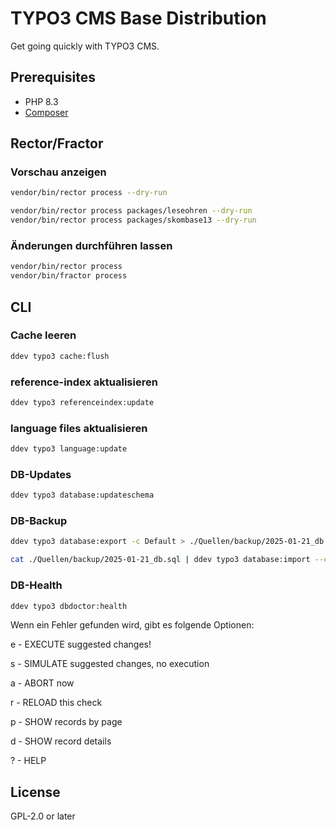 # TYPO3 CMS Base Distribution

Get going quickly with TYPO3 CMS.

## Prerequisites

* PHP 8.3
* [Composer](https://getcomposer.org/download/)


## Rector/Fractor

### Vorschau anzeigen

```bash
vendor/bin/rector process --dry-run

vendor/bin/rector process packages/leseohren --dry-run
vendor/bin/rector process packages/skombase13 --dry-run
```

### Änderungen durchführen lassen

```bash
vendor/bin/rector process
vendor/bin/fractor process
```

## CLI

### Cache leeren

```bash
ddev typo3 cache:flush
```

### reference-index aktualisieren

```bash
ddev typo3 referenceindex:update
```

### language files aktualisieren

```bash
ddev typo3 language:update
```

### DB-Updates

```bash
ddev typo3 database:updateschema
```

### DB-Backup
```bash
ddev typo3 database:export -c Default > ./Quellen/backup/2025-01-21_db.sql

cat ./Quellen/backup/2025-01-21_db.sql | ddev typo3 database:import --connection Default
```

### DB-Health

```bash
ddev typo3 dbdoctor:health
```
Wenn ein Fehler gefunden wird, gibt es folgende Optionen:

e - EXECUTE suggested changes!

s - SIMULATE suggested changes, no execution

a - ABORT now

r - RELOAD this check

p - SHOW records by page

d - SHOW record details

? - HELP

## License

GPL-2.0 or later

